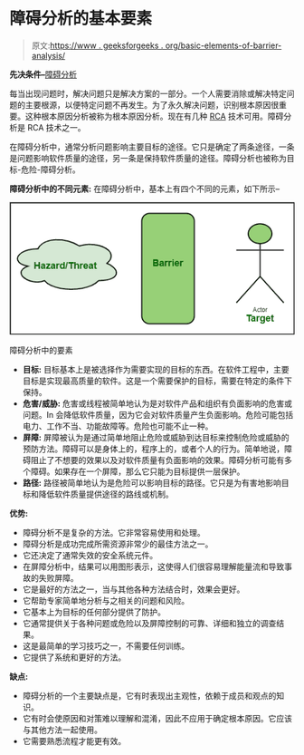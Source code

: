 # 障碍分析的基本要素

> 原文:[https://www . geeksforgeeks . org/basic-elements-of-barrier-analysis/](https://www.geeksforgeeks.org/basic-elements-of-barrier-analysis/)

**先决条件–**[障碍分析](https://www.geeksforgeeks.org/Short-Note-on-Barrier-Analysis/)

每当出现问题时，解决问题只是解决方案的一部分。一个人需要消除或解决特定问题的主要根源，以便特定问题不再发生。为了永久解决问题，识别根本原因很重要。这种根本原因分析被称为根本原因分析。现在有几种 [RCA](https://www.geeksforgeeks.org/basic-principle-of-root-cause-analysis/) 技术可用。障碍分析是 RCA 技术之一。

在障碍分析中，通常分析问题影响主要目标的途径。它只是确定了两条途径，一条是问题影响软件质量的途径，另一条是保持软件质量的途径。障碍分析也被称为目标-危险-障碍分析。

**障碍分析中的不同元素:**
在障碍分析中，基本上有四个不同的元素，如下所示–

[![](img/fc78760352752e55d5f93f7ebd60a0a2.png)](https://media.geeksforgeeks.org/wp-content/uploads/20200920185934/ytty.png)

障碍分析中的要素

*   **目标:**
    目标基本上是被选择作为需要实现的目标的东西。在软件工程中，主要目标是实现最高质量的软件。这是一个需要保护的目标，需要在特定的条件下保持。
*   **危害/威胁:**
    危害或线程被简单地认为是对软件产品和组织有负面影响的危害或问题。In 会降低软件质量，因为它会对软件质量产生负面影响。危险可能包括电力、工作不当、功能故障等。危险也可能不止一种。
*   **屏障:**
    屏障被认为是通过简单地阻止危险或威胁到达目标来控制危险或威胁的预防方法。障碍可以是身体上的，程序上的，或者个人的行为。简单地说，障碍阻止了不想要的效果以及对软件质量有负面影响的效果。障碍分析可能有多个障碍。如果存在一个屏障，那么它只能为目标提供一层保护。
*   **路径:**
    路径被简单地认为是危险可以影响目标的路径。它只是为有害地影响目标和降低软件质量提供途径的路线或机制。

**优势:**

*   障碍分析不是复杂的方法。它非常容易使用和处理。
*   障碍分析是成功完成所需资源非常少的最佳方法之一。
*   它还决定了通常失效的安全系统元件。
*   在屏障分析中，结果可以用图形表示，这使得人们很容易理解能量流和导致事故的失败屏障。
*   它是最好的方法之一，当与其他各种方法结合时，效果会更好。
*   它帮助专家简单地分析与之相关的问题和风险。
*   它基本上为目标的任何部分提供了防护。
*   它通常提供关于各种问题或危险以及屏障控制的可靠、详细和独立的调查结果。
*   这是最简单的学习技巧之一，不需要任何训练。
*   它提供了系统和更好的方法。

**缺点:**

*   障碍分析的一个主要缺点是，它有时表现出主观性，依赖于成员和观点的知识。
*   它有时会使原因和对策难以理解和混淆，因此不应用于确定根本原因。它应该与其他方法一起使用。
*   它需要熟悉流程才能更有效。